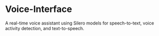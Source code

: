 # Voice-Interface
A real-time voice assistant using Silero models for speech-to-text, voice activity detection, and text-to-speech.
